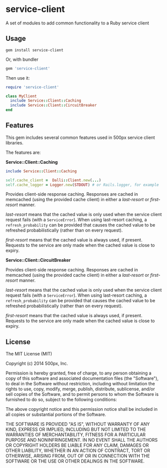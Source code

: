 service-client
==============

A set of modules to add common functionality to a Ruby service client

Usage
-----

```
gem install service-client
```

Or, with bundler

```ruby
gem 'service-client'
```

Then use it:

```ruby
require 'service-client'

class MyClient
  include Service::Client::Caching
  include Service::Client::CircuitBreaker
end

```

Features
--------

This gem includes several common features used in 500px service client libraries.

The features are:

**Service::Client::Caching**

```ruby
include Service::Client::Caching

self.cache_client =  Dalli::Client.new(...)
self.cache_logger = Logger.new(STDOUT) # or Rails.logger, for example

```

Provides client-side response caching.  Responses are cached in memcached (using the provided cache client)
in either a *last-resort* or *first-resort* manner.

*last-resort* means that the cached value is only used when the service client request fails (with a
`ServiceError`).  When using last-resort caching, a `refresh_probability` can be provided that causes the cached value
to be refreshed probabilistically (rather than on every request).

*first-resort* means that the cached value is always used, if present.  Requests to the service are only made
when the cached value is close to expiry.

**Service::Client::CircuitBreaker**

Provides client-side response caching.  Responses are cached in memcached (using the provided cache client)
in either a *last-resort* or *first-resort* manner.

*last-resort* means that the cached value is only used when the service client request fails (with a
`ServiceError`).  When using last-resort caching, a `refresh_probability` can be provided that causes the cached value
to be refreshed probabilistically (rather than on every request).

*first-resort* means that the cached value is always used, if present.  Requests to the service are only made
when the cached value is close to expiry.

License
-------

The MIT License (MIT)

Copyright (c) 2014 500px, Inc.

Permission is hereby granted, free of charge, to any person obtaining a copy
of this software and associated documentation files (the "Software"), to deal
in the Software without restriction, including without limitation the rights
to use, copy, modify, merge, publish, distribute, sublicense, and/or sell
copies of the Software, and to permit persons to whom the Software is
furnished to do so, subject to the following conditions:

The above copyright notice and this permission notice shall be included in
all copies or substantial portions of the Software.

THE SOFTWARE IS PROVIDED "AS IS", WITHOUT WARRANTY OF ANY KIND, EXPRESS OR
IMPLIED, INCLUDING BUT NOT LIMITED TO THE WARRANTIES OF MERCHANTABILITY,
FITNESS FOR A PARTICULAR PURPOSE AND NONINFRINGEMENT. IN NO EVENT SHALL THE
AUTHORS OR COPYRIGHT HOLDERS BE LIABLE FOR ANY CLAIM, DAMAGES OR OTHER
LIABILITY, WHETHER IN AN ACTION OF CONTRACT, TORT OR OTHERWISE, ARISING FROM,
OUT OF OR IN CONNECTION WITH THE SOFTWARE OR THE USE OR OTHER DEALINGS IN
THE SOFTWARE.
